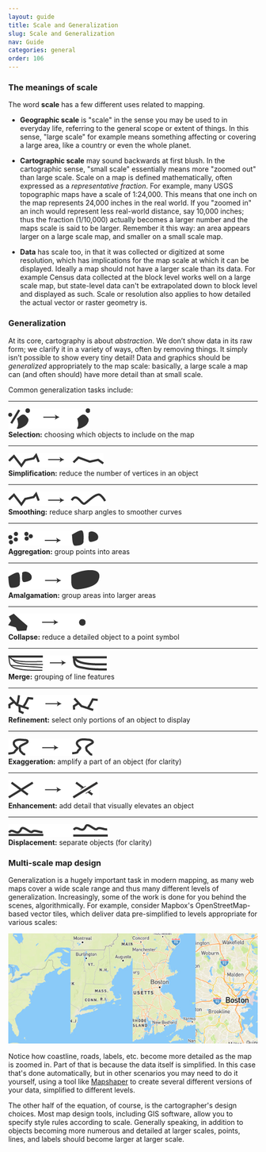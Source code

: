 ```yaml
---
layout: guide
title: Scale and Generalization
slug: Scale and Generalization
nav: Guide
categories: general
order: 106
---
```


### The meanings of scale

The word **scale** has a few different uses related to mapping.

- **Geographic scale** is "scale" in the sense you may be used to in everyday life, referring to the general scope or extent of things. In this sense, "large scale" for example means something affecting or covering a large area, like a country or even the whole planet.

- **Cartographic scale** may sound backwards at first blush. In the cartographic sense, "small scale" essentially means more "zoomed out" than large scale. Scale on a map is defined mathematically, often expressed as a _representative fraction_. For example, many USGS topographic maps have a scale of 1:24,000. This means that one inch on the map represents 24,000 inches in the real world. If you "zoomed in" an inch would represent less real-world distance, say 10,000 inches; thus the fraction (1/10,000) actually becomes a larger number and the maps scale is said to be larger. Remember it this way: an area appears larger on a large scale map, and smaller on a small scale map.

- **Data** has scale too, in that it was collected or digitized at some resolution, which has implications for the map scale at which it can be displayed. Ideally a map should not have a larger scale than its data. For example Census data collected at the block level works well on a large scale map, but state-level data can't be extrapolated down to block level and displayed as such. Scale or resolution also applies to how detailed the actual vector or raster geometry is.

### Generalization

At its core, cartography is about _abstraction_. We don’t show data in its raw form; we clarify it in a variety of ways, often by removing things. It simply isn’t possible to show every tiny detail! Data and graphics should be _generalized_ appropriately to the map scale: basically, a large scale a map can (and often should) have more detail than at small scale. 

Common generalization tasks include:

-----

![](selection.png)  
**Selection:** choosing which objects to include on the map

-----

![](simplification.png)  
**Simplification:** reduce the number of vertices in an object

-----

![](smoothing.png)  
**Smoothing:** reduce sharp angles to smoother curves

-----

![](aggregation.png)  
**Aggregation:** group points into areas

-----

![](amalgamation.png)  
**Amalgamation:** group areas into larger areas

-----

![](collapse.png)  
**Collapse:** reduce a detailed object to a point symbol

-----

![](merge.png)  
**Merge:** grouping of line features

-----

![](refinement.png)  
**Refinement:** select only portions of an object to display

-----

![](exaggeration.png)  
**Exaggeration:** amplify a part of an object (for clarity)

-----

![](enhancement.png)  
**Enhancement:** add detail that visually elevates an object

-----

![](displacement.png)  
**Displacement:** separate objects (for clarity)

### Multi-scale map design

Generalization is a hugely important task in modern mapping, as many web maps cover a wide scale range and thus many different levels of generalization. Increasingly, some of the work is done for you behind the scenes, algorithmically. For example, consider Mapbox's OpenStreetMap-based vector tiles, which deliver data pre-simplified to levels appropriate for various scales:

![](mapbox_scale.jpg)

Notice how coastline, roads, labels, etc. become more detailed as the map is zoomed in. Part of that is because the data itself is simplified. In this case that's done automatically, but in other scenarios you may need to do it yourself, using a tool like [Mapshaper](http://mapshaper.org/) to create several different versions of your data, simplified to different levels.

The other half of the equation, of course, is the cartographer's design choices. Most map design tools, including GIS software, allow you to specify style rules according to scale. Generally speaking, in addition to objects becoming more numerous and detailed at larger scales, points, lines, and labels should become larger at larger scale.